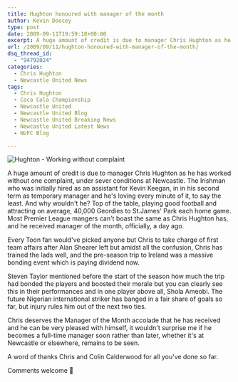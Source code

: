 ```yaml
---
title: Hughton honoured with manager of the month
author: Kevin Doocey
type: post
date: 2009-09-11T19:59:18+00:00
excerpt: A huge amount of credit is due to manager Chris Hughton as he has worked without one..
url: /2009/09/11/hughton-honoured-with-manager-of-the-month/
dsq_thread_id:
  - "94792024"
categories:
  - Chris Hughton
  - Newcastle United News
tags:
  - Chris Hughton
  - Coca Cola Championship
  - Newcastle United
  - Newcastle United Blog
  - Newcastle United Breaking News
  - Newcastle United Latest News
  - NUFC Blog

---
```

![Hughton - Working without complaint](https://static.guim.co.uk/sys-images/Sport/Pix/columnists/2009/3/15/1237135309065/Chris-Hughton-001.jpg)

A huge amount of credit is due to manager Chris Hughton as he has worked without one complaint, under sever conditions at Newcastle. The Irishman who was initially hired as an assistant for Kevin Keegan, in in his second term as temporary manager and he's loving every minute of it, to say the least. And why wouldn't he? Top of the table, playing good football and attracting on average, 40,000 Geordies to St.James' Park each home game. Most Premier League mangers can't boast the same as Chris Hughton has, and he received manager of the month, officially, a day ago.

Every Toon fan would've picked anyone but Chris to take charge of first team affairs after Alan Shearer left but amidst all the confusion, Chris has trained the lads well, and the pre-season trip to Ireland was a massive bonding event which is paying dividend now.

Steven Taylor mentioned before the start of the season how much the trip had bonded the players and boosted their morale but you can clearly see this in their performances and in one player above all, Shola Ameobi. The future Nigerian international striker has banged in a fair share of goals so far, but injury rules him out of the next two ties.

Chris deserves the Manager of the Month accolade that he has received and he can be very pleased with himself, it wouldn't surprise me if he becomes a full-time manager soon rather than later, whether it's at Newcastle or elsewhere, remains to be seen.

A word of thanks Chris and Colin Calderwood for all you've done so far.

Comments welcome 🙂
